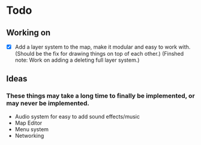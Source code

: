 # Todo

## Working on

- [x] Add a layer system to the map, make it modular and easy to work with. (Should be the fix for drawing things on top of each other.) (Finshed note: Work on adding a deleting full layer system.)

## Ideas

### These things may take a long time to finally be implemented, or may never be implemented.


* Audio system for easy to add sound effects/music
* Map Editor
* Menu system
* Networking
